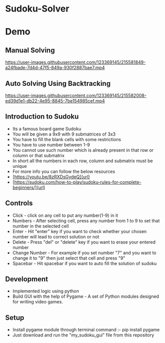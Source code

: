 # Sudoku-Solver
# Demo

## Manual Solving 


https://user-images.githubusercontent.com/123369145/215581849-a24fbade-7d4d-47f5-849a-930f2887bae7.mp4



## Auto Solving Using Backtracking




https://user-images.githubusercontent.com/123369145/215582008-ed39d1e1-db22-4e95-8845-7be154985cef.mp4

## Introduction to Sudoku
* Its a famous board game Sudoku
* You will be given a 9x9 with 9 submatrices of 3x3
* You have to fill the blank cells with some restrictions
* You have to use number between 1-9
* You cannot use such number which is already present in that row or column or that submatrix
* In short all the numbers in each row, column and submatrix must be unique
* For more info you can follow the below resources
* [https://youtu.be/8zRXDsGydeQ](url)
* [https://sudoku.com/how-to-play/sudoku-rules-for-complete-beginners/](url)

## Controls 
* Click - click on any cell to put any number(1-9) in it
* Numbers - After selecting cell, press any number from 1 to 9 to set that number in the selected cell
* Enter - Hit "enter" key  if you want to check whether your chosen number will lead to correct solution or not
* Delete - Press "del" or "delete" key if you want to erase your entered number
* Change Number - For example if you set number "7" and you want to change it to "9" then just select that cell and press "9"
* Spacebar - Hit spacebar if you want to auto fill the solution of sudoku

## Development
* Implemented logic using python
* Build GUI with the help of Pygame - A set of Python modules designed for writing video games.

## Setup
* Install pygame module through terminal command :- pip install pygame
* Just download and run the "my_sudoku_gui" file from this repository

